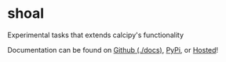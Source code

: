 # shoal

Experimental tasks that extends calcipy's functionality

Documentation can be found on [Github (./docs)](./docs), [PyPi](https://pypi.org/project/shoal/), or [Hosted](https://shoal.kyleking.me/)!
